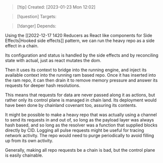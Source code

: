 
>[!tip] Created: [2023-01-23 Mon 12:02]

>[!question] Targets: 

>[!danger] Depends: 

Using the [[2022-12-17 1420 Reducers as React like components for Side Effects|Hooked side effects]] pattern, we can run the heavy repo as a side effect in a chain.

Its configuration and status is handled by the side effects and by reconciling state with actual, just as react mutates the dom.

Then it uses its context to bridge into the running engine, and inject its available context into the running ram based repo.  Once it has inserted into the ram repo, it can then drain it to remove memory pressure and answer its requests for deeper hash resolutions.

This means that requests for data are never passed along it as actions, but rather only its control plane is managed in chain land.  Its deployment would have been done by chainland covenant too, assuring its contents.

It might be possible to make a heavy repo that was actually using a channel to send its requests in and out of, so long as the payload layer was always hash based, and so long as the resolver was a function that supplied blocks directly by CID.  Logging all pulse requests might be useful for tracing network activity.  The repo would need to purge periodically to avoid filling up from its own activity.  

Generally, making all repo requests be a chain is bad, but the control plane is easily chainable.